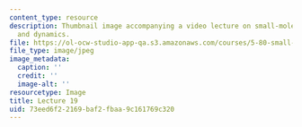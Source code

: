 ```yaml
---
content_type: resource
description: Thumbnail image accompanying a video lecture on small-molecule spectroscopy
  and dynamics.
file: https://ol-ocw-studio-app-qa.s3.amazonaws.com/courses/5-80-small-molecule-spectroscopy-and-dynamics-fall-2008/73eed6f22169baf2fbaa9c161769c320_mit5_80f08lec19_th.jpg
file_type: image/jpeg
image_metadata:
  caption: ''
  credit: ''
  image-alt: ''
resourcetype: Image
title: Lecture 19
uid: 73eed6f2-2169-baf2-fbaa-9c161769c320
---
```

